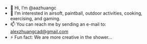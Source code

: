 - 👋 Hi, I’m @aazhuangc
- 👀 I’m interested in airsoft, paintball, outdoor activities, cooking, exercising, and gaming. 
- 📫 You can reach me by sending an e-mail to: alexzhuangcad@gmail.com
- ⚡ Fun fact: We are more creative in the shower...

<!---
aazhuangc/aazhuangc is a ✨ special ✨ repository because its `README.md` (this file) appears on your GitHub profile.
You can click the Preview link to take a look at your changes.
--->

